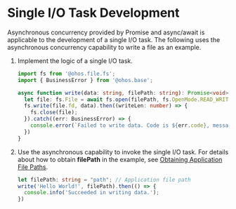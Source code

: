 # Single I/O Task Development


Asynchronous concurrency provided by Promise and async/await is applicable to the development of a single I/O task. The following uses the asynchronous concurrency capability to write a file as an example.


1. Implement the logic of a single I/O task.

    ```ts
    import fs from '@ohos.file.fs';
    import { BusinessError } from '@ohos.base';

    async function write(data: string, filePath: string): Promise<void> {
      let file: fs.File = await fs.open(filePath, fs.OpenMode.READ_WRITE);
      fs.write(file.fd, data).then((writeLen: number) => {
        fs.close(file);
      }).catch((err: BusinessError) => {
        console.error(`Failed to write data. Code is ${err.code}, message is ${err.message}`);
      })
    }
    ```
2. Use the asynchronous capability to invoke the single I/O task. For details about how to obtain **filePath** in the example, see [Obtaining Application File Paths](../application-models/application-context-stage.md#obtaining-application-file-paths).

    ```ts
    let filePath: string = "path"; // Application file path
    write('Hello World!', filePath).then(() => {
      console.info('Succeeded in writing data.');
    })
    ```
